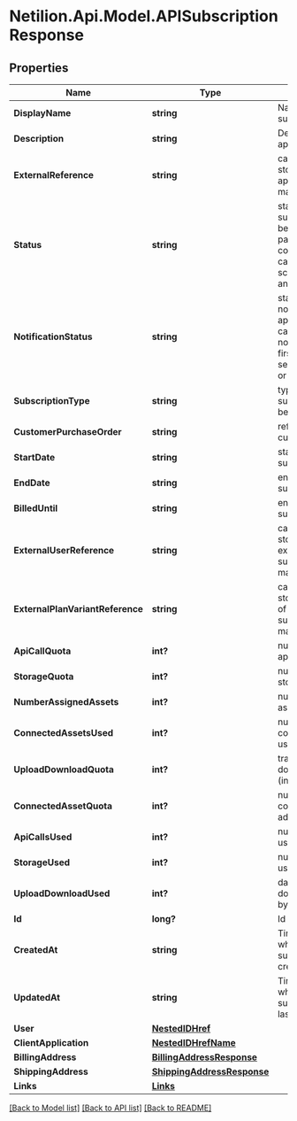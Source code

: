 # Netilion.Api.Model.APISubscriptionResponse
## Properties

Name | Type | Description | Notes
------------ | ------------- | ------------- | -------------
**DisplayName** | **string** | Name of the api subscription | [optional] 
**Description** | **string** | Description of the api subscription | [optional] 
**ExternalReference** | **string** | can be used to store id of external api subscription managment system | [optional] 
**Status** | **string** | status of the api subscription, can be  open, payment_required, confirmed, cancelled, scheduled_update and non_renewing | [optional] 
**NotificationStatus** | **string** | status of the mail notification for the api subscription, can be no_notification, first_notification, second_notification or alert_notification | [optional] 
**SubscriptionType** | **string** | type of the api subscription, can be &#x27;s&#x27; or &#x27;m&#x27; | [optional] 
**CustomerPurchaseOrder** | **string** | reference for customer system | [optional] 
**StartDate** | **string** | start date of the api subscription | [optional] 
**EndDate** | **string** | end date of the api subscription | [optional] 
**BilledUntil** | **string** | end date of the api subscription | [optional] 
**ExternalUserReference** | **string** | can be used to store user id of external api subscription managment system | [optional] 
**ExternalPlanVariantReference** | **string** | can be used to store paln variant of external api subscription managment system | [optional] 
**ApiCallQuota** | **int?** | number of bought api calls | [optional] 
**StorageQuota** | **int?** | number of bought storage (in bytes) | [optional] 
**NumberAssignedAssets** | **int?** | number of assigned assets | [optional] 
**ConnectedAssetsUsed** | **int?** | number of connected assets used | [optional] 
**UploadDownloadQuota** | **int?** | traffic for up- and download of data (in bytes) | [optional] 
**ConnectedAssetQuota** | **int?** | number of bought connected asset addons | [optional] 
**ApiCallsUsed** | **int?** | number of api calls used | [optional] 
**StorageUsed** | **int?** | number of storage used (in bytes) | [optional] 
**UploadDownloadUsed** | **int?** | data up- and download used (in bytes) | [optional] 
**Id** | **long?** | Id of object | [optional] 
**CreatedAt** | **string** | Timestamp at which the api subscription was created | [optional] 
**UpdatedAt** | **string** | Timestamp at which the api subscription was last changed | [optional] 
**User** | [**NestedIDHref**](NestedIDHref.md) |  | [optional] 
**ClientApplication** | [**NestedIDHrefName**](NestedIDHrefName.md) |  | [optional] 
**BillingAddress** | [**BillingAddressResponse**](BillingAddressResponse.md) |  | [optional] 
**ShippingAddress** | [**ShippingAddressResponse**](ShippingAddressResponse.md) |  | [optional] 
**Links** | [**Links**](Links.md) |  | [optional] 

[[Back to Model list]](../README.md#documentation-for-models) [[Back to API list]](../README.md#documentation-for-api-endpoints) [[Back to README]](../README.md)

